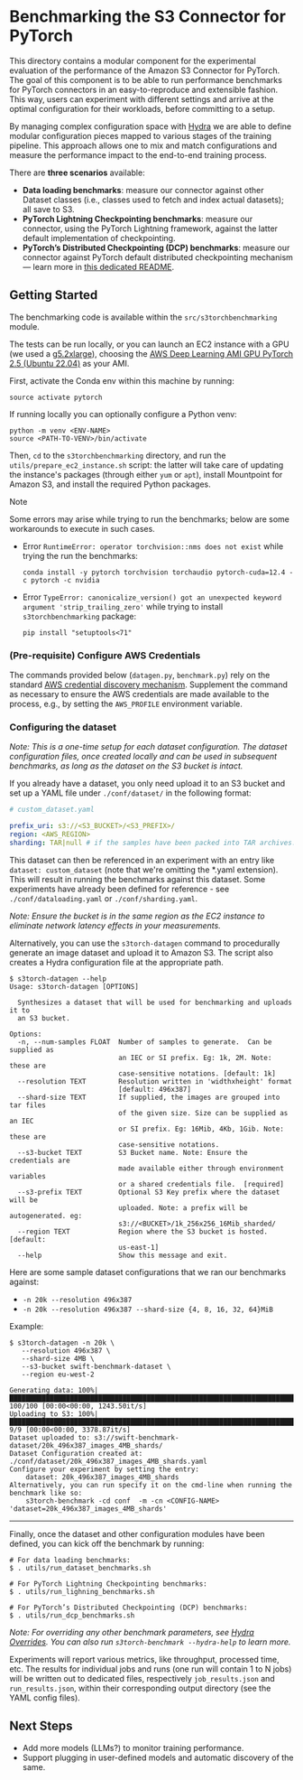 # Benchmarking the S3 Connector for PyTorch

This directory contains a modular component for the experimental evaluation of the performance of the Amazon S3 Connector for
PyTorch.
The goal of this component is to be able to run performance benchmarks for PyTorch connectors in an easy-to-reproduce and
extensible fashion. This way, users can experiment with different settings and arrive at the optimal configuration for their workloads,
before committing to a setup.

By managing complex configuration space with [Hydra](https://hydra.cc/) we are able to define modular configuration pieces mapped to various
stages of the training pipeline. This approach allows one to mix and match configurations and measure the performance 
impact to the end-to-end training process.

There are **three scenarios** available:

- **Data loading benchmarks**: measure our connector against other Dataset classes (i.e., classes used to fetch and
  index actual datasets); all save to S3.
- **PyTorch Lightning Checkpointing benchmarks**: measure our connector, using the PyTorch Lightning framework, against
  the latter default implementation of checkpointing.
- **PyTorch’s Distributed Checkpointing (DCP) benchmarks**: measure our connector against PyTorch default distributed
  checkpointing mechanism — learn more in [this dedicated README](src/s3torchbenchmarking/dcp/README.md).

## Getting Started

The benchmarking code is available within the `src/s3torchbenchmarking` module.

The tests can be run locally, or you can launch an EC2 instance with a GPU (we used a [g5.2xlarge][g5.2xlarge]),
choosing the [AWS Deep Learning AMI GPU PyTorch 2.5 (Ubuntu 22.04)][dl-ami] as your AMI.

First, activate the Conda env within this machine by running:

```shell
source activate pytorch
```

If running locally you can optionally configure a Python venv:

```shell
python -m venv <ENV-NAME>
source <PATH-TO-VENV>/bin/activate
```

Then, `cd` to the `s3torchbenchmarking` directory, and run the `utils/prepare_ec2_instance.sh` script: the latter will
take care of updating the instance's packages (through either `yum` or `apt`), install Mountpoint for Amazon S3, and 
install the required Python packages.

> [!NOTE]
> Some errors may arise while trying to run the benchmarks; below are some workarounds to execute in such cases.

- Error `RuntimeError: operator torchvision::nms does not exist` while trying the run the benchmarks:
  ```shell
  conda install -y pytorch torchvision torchaudio pytorch-cuda=12.4 -c pytorch -c nvidia
  ```
- Error `TypeError: canonicalize_version() got an unexpected keyword argument 'strip_trailing_zero'` while trying to
  install `s3torchbenchmarking` package:
  ```shell
  pip install "setuptools<71"
  ```

### (Pre-requisite) Configure AWS Credentials

The commands provided below (`datagen.py`, `benchmark.py`) rely on the
standard [AWS credential discovery mechanism][credentials]. Supplement the command as necessary to ensure the AWS
credentials are made available to the process, e.g., by setting the `AWS_PROFILE` environment variable.

### Configuring the dataset

_Note: This is a one-time setup for each dataset configuration. The dataset configuration files, once created locally
and can be used in subsequent benchmarks, as long as the dataset on the S3 bucket is intact._

If you already have a dataset, you only need upload it to an S3 bucket and set up a YAML file under
`./conf/dataset/` in the following format:

```yaml
# custom_dataset.yaml

prefix_uri: s3://<S3_BUCKET>/<S3_PREFIX>/
region: <AWS_REGION>
sharding: TAR|null # if the samples have been packed into TAR archives.
```

This dataset can then be referenced in an experiment with an entry like `dataset: custom_dataset` (note that we're 
omitting the *.yaml extension). This will result in running the benchmarks against this dataset. Some experiments have 
already been defined for reference - see `./conf/dataloading.yaml` or `./conf/sharding.yaml`.

_Note: Ensure the bucket is in the same region as the EC2 instance to eliminate network latency effects in your
measurements._

Alternatively, you can use the `s3torch-datagen` command to procedurally generate an image dataset and upload it to 
Amazon S3. The script also creates a Hydra configuration file at the appropriate path.

```
$ s3torch-datagen --help
Usage: s3torch-datagen [OPTIONS]

  Synthesizes a dataset that will be used for benchmarking and uploads it to
  an S3 bucket.

Options:
  -n, --num-samples FLOAT  Number of samples to generate.  Can be supplied as
                           an IEC or SI prefix. Eg: 1k, 2M. Note: these are
                           case-sensitive notations. [default: 1k]
  --resolution TEXT        Resolution written in 'widthxheight' format
                           [default: 496x387]
  --shard-size TEXT        If supplied, the images are grouped into tar files
                           of the given size. Size can be supplied as an IEC
                           or SI prefix. Eg: 16Mib, 4Kb, 1Gib. Note: these are
                           case-sensitive notations.
  --s3-bucket TEXT         S3 Bucket name. Note: Ensure the credentials are
                           made available either through environment variables
                           or a shared credentials file.  [required]
  --s3-prefix TEXT         Optional S3 Key prefix where the dataset will be
                           uploaded. Note: a prefix will be autogenerated. eg:
                           s3://<BUCKET>/1k_256x256_16Mib_sharded/
  --region TEXT            Region where the S3 bucket is hosted.  [default:
                           us-east-1]
  --help                   Show this message and exit.

```

Here are some sample dataset configurations that we ran our benchmarks against:

- `-n 20k --resolution 496x387`
- `-n 20k --resolution 496x387 --shard-size {4, 8, 16, 32, 64}MiB`

Example:

```
$ s3torch-datagen -n 20k \
   --resolution 496x387 \
   --shard-size 4MB \
   --s3-bucket swift-benchmark-dataset \
   --region eu-west-2

Generating data: 100%|█████████████████████████████████████████████████████████████████████████████████████████████████████████████████████████████████████| 100/100 [00:00<00:00, 1243.50it/s]
Uploading to S3: 100%|█████████████████████████████████████████████████████████████████████████████████████████████████████████████████████████████████████████| 9/9 [00:00<00:00, 3378.87it/s]
Dataset uploaded to: s3://swift-benchmark-dataset/20k_496x387_images_4MB_shards/
Dataset Configuration created at: ./conf/dataset/20k_496x387_images_4MB_shards.yaml
Configure your experiment by setting the entry:
    dataset: 20k_496x387_images_4MB_shards
Alternatively, you can run specify it on the cmd-line when running the benchmark like so:
    s3torch-benchmark -cd conf  -m -cn <CONFIG-NAME> 'dataset=20k_496x387_images_4MB_shards'
```

---

Finally, once the dataset and other configuration modules have been defined, you can kick off the benchmark by running:

```shell
# For data loading benchmarks:
$ . utils/run_dataset_benchmarks.sh 

# For PyTorch Lightning Checkpointing benchmarks:
$ . utils/run_lighning_benchmarks.sh

# For PyTorch’s Distributed Checkpointing (DCP) benchmarks:
$ . utils/run_dcp_benchmarks.sh
```

_Note: For overriding any other benchmark parameters, see [Hydra Overrides][hydra-overrides]. You can also run 
`s3torch-benchmark --hydra-help` to learn more._

Experiments will report various metrics, like throughput, processed time, etc. The results for individual jobs and runs 
(one run will contain 1 to N jobs) will be written out to dedicated files, respectively `job_results.json` and
`run_results.json`, within their corresponding output directory (see the YAML config files).

## Next Steps

- Add more models (LLMs?) to monitor training performance.
- Support plugging in user-defined models and automatic discovery of the same.

[g5.2xlarge]: https://aws.amazon.com/ec2/instance-types/g5/

[dl-ami]: https://docs.aws.amazon.com/dlami/latest/devguide/appendix-ami-release-notes.html

[credentials]: https://docs.aws.amazon.com/cli/latest/userguide/cli-configure-files.html

[hydra-overrides]: https://hydra.cc/docs/advanced/override_grammar/basic/
